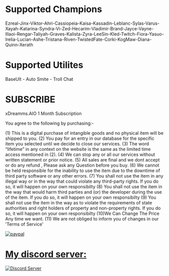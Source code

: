# Supported Champions

Ezreal-Jinx-Viktor-Ahri-Cassiopeia-Kaisa-Kassadin-Leblanc-Sylas-Varus-Xayah-Katarina-Syndra-Vi-Zed-Hecarim-Vladimir-Brand-Jayce-Vayne-Illaoi-Rengar-Taliyah-Graves-Kalista-Zyra-LeeSin-Kled-Twitch-Fiora-Yasuo-Irelia-Lucian-Ashe-Tristana-Riven-TwistedFate-Corki-KogMaw-Diana-Quinn-Xerath

# Supported Utilites

BaseUlt - Auto Smite - Troll Chat

# SUBSCRIBE
xDreamms.AIO 1 Month Subscription

You agree to the following by purchasing:-

(1) This is a digital purchase of intangible goods and no physical item will be shipped to you.
(2) You pay for an entry in our database for the specific item you selected until we decide to close our services.
(3) The word “lifetime” in any context on the website is the same as the limited time access mentioned in (2).
(4) We can stop any or all our services without written statement or prior notice.
(5) All sales are final and we dont accept or do any refund , Please ask any Question before you buy.
(6) We cannot be held responsible for the inability to use the item due to the downtime of third party software or any other errors.
(7) You shall not use the item in any illegal way or in the way that could violate any third-party rights. If you do so, it will happen on your own responsibilty
(8) You shall not use the item in the way that would harm third parties and (or) the developer during the use of the item. If you do so, it will happen on your own responsibilty
(9) You shall not use the item in the way as to violate the requirements of state authorities and right holders of property and non-property rights. If you do so, it will happen on your own responsibilty
(10)We Can Change The Price Any time we want.
(11) We are not obliged to inform you of changes in our 'Terms of Service'

[![paypal](https://www.paypalobjects.com/en_US/GB/i/btn/btn_buynowCC_LG.gif)](https://www.paypal.com/cgi-bin/webscr?cmd=_s-xclick&hosted_button_id=FHEK29E8NPQVQ)




<p align="center">
  <a href="https://discord.gg/dbAQ7S2">
    <h1> My discord server: </h1>
    <img src="https://discordapp.com/assets/fc0b01fe10a0b8c602fb0106d8189d9b.png" alt="Discord Server">
  </a>
  </p>
